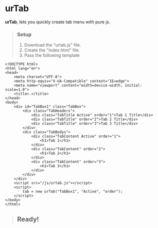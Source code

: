 # urTab

**urTab**, lets you quickly create tab menu with pure js.

> ### Setup
> 1. Download the "urtab.js" file.
> 2. Create the "index.html" file.
> 3. Pass the following template
```
<!DOCTYPE html>
<html lang="en">
<head>
    <meta charset="UTF-8">
    <meta http-equiv="X-UA-Compatible" content="IE=edge">
    <meta name="viewport" content="width=device-width, initial-scale=1.0">
    <title>.</title>
</head>
<body>
    <div id="TabBox1" class="TabBox">
        <div class="TabHeaders">
            <div class="TabTitle Active" order="1">Tab 1 Title</div>
            <div class="TabTitle" order="2">Tab 2 Title</div>
            <div class="TabTitle" order="3">Tab 3 Title</div>
        </div>
        <div class="TabBodys">
            <div class="TabContent Active" order="1">
                <h1>Tab 1</h1>
            </div>
            <div class="TabContent" order="2">
                <h1>Tab 2</h1>
            </div>
            <div class="TabContent" order="3">
                <h1>Tab 3</h1>
            </div>
        </div>
    </div>
    <script src="/js/urtab.js"></script>
    <script>
        tab = new urTab("TabBox1", "Active", "order");
    </script>
</body>
</html>
```
> ## Ready!
